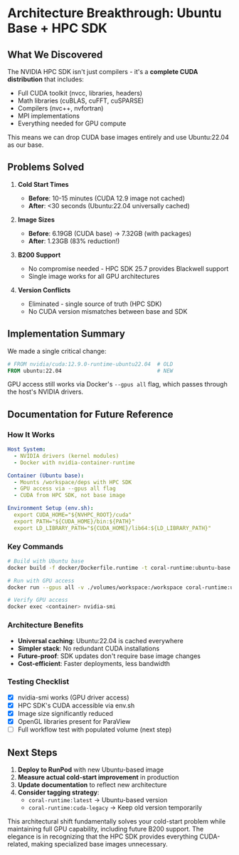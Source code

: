 # Architecture Breakthrough: Ubuntu Base + HPC SDK

## What We Discovered

The NVIDIA HPC SDK isn't just compilers - it's a **complete CUDA distribution** that includes:
- Full CUDA toolkit (nvcc, libraries, headers)
- Math libraries (cuBLAS, cuFFT, cuSPARSE)
- Compilers (nvc++, nvfortran)
- MPI implementations
- Everything needed for GPU compute

This means we can drop CUDA base images entirely and use Ubuntu:22.04 as our base.

## Problems Solved

1. **Cold Start Times**
   - **Before**: 10-15 minutes (CUDA 12.9 image not cached)
   - **After**: <30 seconds (Ubuntu:22.04 universally cached)

2. **Image Sizes**
   - **Before**: 6.19GB (CUDA base) → 7.32GB (with packages)
   - **After**: 1.23GB (83% reduction!)

3. **B200 Support**
   - No compromise needed - HPC SDK 25.7 provides Blackwell support
   - Single image works for all GPU architectures

4. **Version Conflicts**
   - Eliminated - single source of truth (HPC SDK)
   - No CUDA version mismatches between base and SDK

## Implementation Summary

We made a single critical change:
```dockerfile
# FROM nvidia/cuda:12.9.0-runtime-ubuntu22.04  # OLD
FROM ubuntu:22.04                              # NEW
```

GPU access still works via Docker's `--gpus all` flag, which passes through the host's NVIDIA drivers.

## Documentation for Future Reference

### How It Works
```yaml
Host System:
  - NVIDIA drivers (kernel modules)
  - Docker with nvidia-container-runtime

Container (Ubuntu base):
  - Mounts /workspace/deps with HPC SDK
  - GPU access via --gpus all flag
  - CUDA from HPC SDK, not base image

Environment Setup (env.sh):
  export CUDA_HOME="${NVHPC_ROOT}/cuda"
  export PATH="${CUDA_HOME}/bin:${PATH}"
  export LD_LIBRARY_PATH="${CUDA_HOME}/lib64:${LD_LIBRARY_PATH}"
```

### Key Commands
```bash
# Build with Ubuntu base
docker build -f docker/Dockerfile.runtime -t coral-runtime:ubuntu-base .

# Run with GPU access
docker run --gpus all -v ./volumes/workspace:/workspace coral-runtime:ubuntu-base

# Verify GPU access
docker exec <container> nvidia-smi
```

### Architecture Benefits
- **Universal caching**: Ubuntu:22.04 is cached everywhere
- **Simpler stack**: No redundant CUDA installations
- **Future-proof**: SDK updates don't require base image changes
- **Cost-efficient**: Faster deployments, less bandwidth

### Testing Checklist
- [x] nvidia-smi works (GPU driver access)
- [x] HPC SDK's CUDA accessible via env.sh
- [x] Image size significantly reduced
- [x] OpenGL libraries present for ParaView
- [ ] Full workflow test with populated volume (next step)

## Next Steps

1. **Deploy to RunPod** with new Ubuntu-based image
2. **Measure actual cold-start improvement** in production
3. **Update documentation** to reflect new architecture
4. **Consider tagging strategy**: 
   - `coral-runtime:latest` → Ubuntu-based version
   - `coral-runtime:cuda-legacy` → Keep old version temporarily

This architectural shift fundamentally solves your cold-start problem while maintaining full GPU capability, including future B200 support. The elegance is in recognizing that the HPC SDK provides everything CUDA-related, making specialized base images unnecessary.